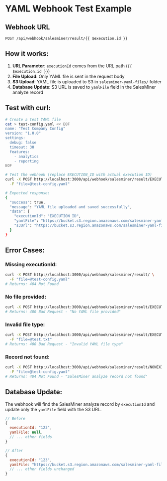 # YAML Webhook Test Example

## Webhook URL
```
POST /api/webhook/salesminer/result/{{ $execution.id }}
```

## How it works:
1. **URL Parameter**: `executionId` comes from the URL path (`{{ $execution.id }}`)
2. **File Upload**: Only YAML file is sent in the request body
3. **S3 Upload**: YAML file is uploaded to S3 in `salesminer-yaml-files/` folder
4. **Database Update**: S3 URL is saved to `yamlFile` field in the SalesMiner analyze record

## Test with curl:

```bash
# Create a test YAML file
cat > test-config.yaml << EOF
name: "Test Company Config"
version: "1.0.0"
settings:
  debug: false
  timeout: 30
  features:
    - analytics
    - reporting
EOF

# Test the webhook (replace EXECUTION_ID with actual execution ID)
curl -X POST http://localhost:3000/api/webhook/salesminer/result/EXECUTION_ID \
  -F "file=@test-config.yaml"

# Expected response:
{
  "success": true,
  "message": "YAML file uploaded and saved successfully",
  "data": {
    "executionId": "EXECUTION_ID",
    "yamlFile": "https://bucket.s3.region.amazonaws.com/salesminer-yaml-files/123-test-config.yaml",
    "s3Url": "https://bucket.s3.region.amazonaws.com/salesminer-yaml-files/123-test-config.yaml"
  }
}
```

## Error Cases:

### Missing executionId:
```bash
curl -X POST http://localhost:3000/api/webhook/salesminer/result/ \
  -F "file=@test-config.yaml"
# Returns: 404 Not Found
```

### No file provided:
```bash
curl -X POST http://localhost:3000/api/webhook/salesminer/result/EXECUTION_ID
# Returns: 400 Bad Request - "No YAML file provided"
```

### Invalid file type:
```bash
curl -X POST http://localhost:3000/api/webhook/salesminer/result/EXECUTION_ID \
  -F "file=@test.txt"
# Returns: 400 Bad Request - "Invalid YAML file type"
```

### Record not found:
```bash
curl -X POST http://localhost:3000/api/webhook/salesminer/result/NONEXISTENT_ID \
  -F "file=@test-config.yaml"
# Returns: 404 Not Found - "SalesMiner analyze record not found"
```

## Database Update:
The webhook will find the SalesMiner analyze record by `executionId` and update only the `yamlFile` field with the S3 URL.

```javascript
// Before
{
  executionId: "123",
  yamlFile: null,
  // ... other fields
}

// After
{
  executionId: "123", 
  yamlFile: "https://bucket.s3.region.amazonaws.com/salesminer-yaml-files/123-test-config.yaml",
  // ... other fields unchanged
}
```
